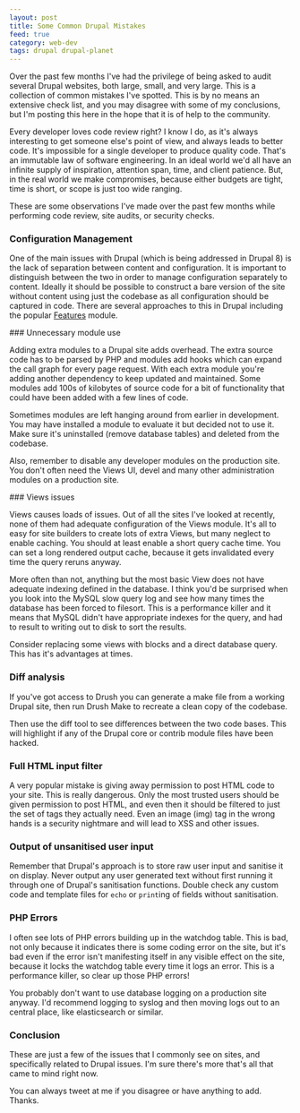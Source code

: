 ```yaml
---
layout: post
title: Some Common Drupal Mistakes
feed: true
category: web-dev
tags: drupal drupal-planet
---
```


Over the past few months I've had the privilege of being asked to audit
several Drupal websites, both large, small, and very large. This is a
collection of common mistakes I've spotted. This is by no means an
extensive check list, and you may disagree with some of my conclusions,
but I'm posting this here in the hope that it is of help to the community.

<!--break-->

Every developer loves code review right? I know I do, as it's always
interesting to get someone else's point of view, and always leads to better
code. It's impossible for a single developer to produce quality code.
That's an immutable law of software engineering. In an ideal world
we'd all have an infinite supply of inspiration, attention span, time,
and client patience. But, in the real world we make compromises, because
either budgets are tight, time is short, or scope is just too wide ranging.

These are some observations I've made over the past few months while performing
code review, site audits, or security checks.

### Configuration Management

One of the main issues with Drupal (which is being addressed in Drupal 8) is the lack of separation between content and configuration. It is important to distinguish between the two in order to manage configuration separately to content.
Ideally it should be possible to construct a bare version of the site without content using just the codebase as all configuration should be captured in code.
There are several approaches to this in Drupal including
the popular <a href="http://drupal.org/project/features">Features</a> module.


### Unnecessary module use

Adding extra modules to a Drupal site adds overhead. The extra source code has to be parsed by PHP and modules add hooks which can expand the call graph for every page request.
With each extra module you're adding another dependency to keep updated and maintained.
Some modules add 100s of kilobytes of source code for a bit of functionality that
could have been added with a few lines of code.

Sometimes modules are left hanging around from earlier in development. You may
have installed a module to evaluate it but decided not to use it. Make sure it's
uninstalled (remove database tables) and deleted from the codebase.

Also, remember to disable any developer modules on the production site. You don't
often need the Views UI, devel and many other administration modules on a production
site.


### Views issues

Views causes loads of issues. Out of all the sites I've looked at recently, none
of them had adequate configuration of the Views module. It's all to easy for
site builders to create lots of extra Views, but many neglect to enable caching.
You should at least enable a short query cache time. You can set a long rendered
output cache, because it gets invalidated every time the query reruns anyway.

More often than not, anything but the most basic View does not have adequate
indexing defined in the database. I think you'd be surprised when you look into
the MySQL slow query log and see how many times the database has been forced
to filesort. This is a performance killer and it means that MySQL didn't have
appropriate indexes for the query, and had to result to writing out to disk to
sort the results.

Consider replacing some views with blocks and a direct database query. This has
it's advantages at times.


### Diff analysis

If you've got access to Drush you can generate a make file from a working Drupal
site, then run Drush Make to recreate a clean copy of the codebase.

Then use the diff tool to see differences between the two code bases. This will
highlight if any of the Drupal core or contrib module files have been hacked.


### Full HTML input filter

A very popular mistake is giving away permission to post HTML code to your site.
This is really dangerous. Only the most trusted users should be given permission to
post HTML, and even then it should be filtered to just the set of tags they
actually need. Even an image (img) tag in the wrong hands is a security
nightmare and will lead to XSS and other issues.


### Output of unsanitised user input

Remember that Drupal's approach is to store raw user input and sanitise it on
display. Never output any user generated text without first running it through
one of Drupal's sanitisation functions.
Double check any custom code and template files for `echo` or `print`ing of
fields without sanitisation.


### PHP Errors

I often see lots of PHP errors building up in the watchdog table. This is bad, not
only because it indicates there is some coding error on the site, but it's bad
even if the error isn't manifesting itself in any visible effect on the site,
because it locks the watchdog table every time it logs an error. This is a
performance killer, so clear up those PHP errors!

You probably don't want to use database logging on a production site anyway.
I'd recommend logging to syslog and then moving logs out to an central place,
like elasticsearch or similar.

### Conclusion

These are just a few of the issues that I commonly see on sites, and specifically
related to Drupal issues. I'm sure there's more that's all that came to mind right
now.

You can always tweet at me if you disagree or have anything to add. Thanks.















